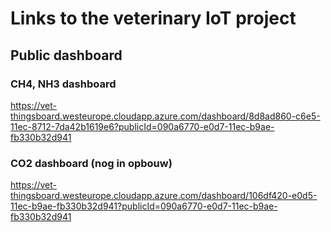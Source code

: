 # Links to the veterinary IoT project

## Public dashboard

### CH4, NH3 dashboard
https://vet-thingsboard.westeurope.cloudapp.azure.com/dashboard/8d8ad860-c6e5-11ec-8712-7da42b1619e6?publicId=090a6770-e0d7-11ec-b9ae-fb330b32d941

### CO2 dashboard (nog in opbouw)
https://vet-thingsboard.westeurope.cloudapp.azure.com/dashboard/106df420-e0d5-11ec-b9ae-fb330b32d941?publicId=090a6770-e0d7-11ec-b9ae-fb330b32d941
